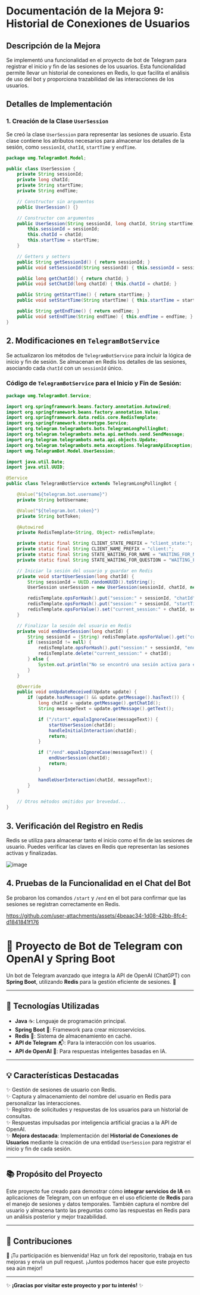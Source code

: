# Documentación de la Mejora 9: Historial de Conexiones de Usuarios

## Descripción de la Mejora
Se implementó una funcionalidad en el proyecto de bot de Telegram para registrar el inicio y fin de las sesiones de los usuarios. Esta funcionalidad permite llevar un historial de conexiones en Redis, lo que facilita el análisis de uso del bot y proporciona trazabilidad de las interacciones de los usuarios.

## Detalles de Implementación

### 1. Creación de la Clase `UserSession`
Se creó la clase `UserSession` para representar las sesiones de usuario. Esta clase contiene los atributos necesarios para almacenar los detalles de la sesión, como `sessionId`, `chatId`, `startTime` y `endTime`.

```java
package umg.TelegramBot.Model;

public class UserSession {
    private String sessionId;
    private long chatId;
    private String startTime;
    private String endTime;

    // Constructor sin argumentos
    public UserSession() {}

    // Constructor con argumentos
    public UserSession(String sessionId, long chatId, String startTime) {
        this.sessionId = sessionId;
        this.chatId = chatId;
        this.startTime = startTime;
    }

    // Getters y setters
    public String getSessionId() { return sessionId; }
    public void setSessionId(String sessionId) { this.sessionId = sessionId; }

    public long getChatId() { return chatId; }
    public void setChatId(long chatId) { this.chatId = chatId; }

    public String getStartTime() { return startTime; }
    public void setStartTime(String startTime) { this.startTime = startTime; }

    public String getEndTime() { return endTime; }
    public void setEndTime(String endTime) { this.endTime = endTime; }
}
```

## 2. Modificaciones en `TelegramBotService`
Se actualizaron los métodos de `TelegramBotService` para incluir la lógica de inicio y fin de sesión. Se almacenan en Redis los detalles de las sesiones, asociando cada `chatId` con un `sessionId` único.

### Código de `TelegramBotService` para el Inicio y Fin de Sesión:

```java
package umg.TelegramBot.Service;

import org.springframework.beans.factory.annotation.Autowired;
import org.springframework.beans.factory.annotation.Value;
import org.springframework.data.redis.core.RedisTemplate;
import org.springframework.stereotype.Service;
import org.telegram.telegrambots.bots.TelegramLongPollingBot;
import org.telegram.telegrambots.meta.api.methods.send.SendMessage;
import org.telegram.telegrambots.meta.api.objects.Update;
import org.telegram.telegrambots.meta.exceptions.TelegramApiException;
import umg.TelegramBot.Model.UserSession;

import java.util.Date;
import java.util.UUID;

@Service
public class TelegramBotService extends TelegramLongPollingBot {

    @Value("${telegram.bot.username}")
    private String botUsername;

    @Value("${telegram.bot.token}")
    private String botToken;

    @Autowired
    private RedisTemplate<String, Object> redisTemplate;

    private static final String CLIENT_STATE_PREFIX = "client_state:";
    private static final String CLIENT_NAME_PREFIX = "client:";
    private static final String STATE_WAITING_FOR_NAME = "WAITING_FOR_NAME";
    private static final String STATE_WAITING_FOR_QUESTION = "WAITING_FOR_QUESTION";

    // Iniciar la sesión del usuario y guardar en Redis
    private void startUserSession(long chatId) {
        String sessionId = UUID.randomUUID().toString();
        UserSession userSession = new UserSession(sessionId, chatId, new Date().toString());

        redisTemplate.opsForHash().put("session:" + sessionId, "chatId", chatId);
        redisTemplate.opsForHash().put("session:" + sessionId, "startTime", userSession.getStartTime());
        redisTemplate.opsForValue().set("current_session:" + chatId, sessionId);
    }

    // Finalizar la sesión del usuario en Redis
    private void endUserSession(long chatId) {
        String sessionId = (String) redisTemplate.opsForValue().get("current_session:" + chatId);
        if (sessionId != null) {
            redisTemplate.opsForHash().put("session:" + sessionId, "endTime", new Date().toString());
            redisTemplate.delete("current_session:" + chatId);
        } else {
            System.out.println("No se encontró una sesión activa para el chatId: " + chatId);
        }
    }

    @Override
    public void onUpdateReceived(Update update) {
        if (update.hasMessage() && update.getMessage().hasText()) {
            long chatId = update.getMessage().getChatId();
            String messageText = update.getMessage().getText();

            if ("/start".equalsIgnoreCase(messageText)) {
                startUserSession(chatId);
                handleInitialInteraction(chatId);
                return;
            }

            if ("/end".equalsIgnoreCase(messageText)) {
                endUserSession(chatId);
                return;
            }

            handleUserInteraction(chatId, messageText);
        }
    }

    // Otros métodos omitidos por brevedad...
}
```
## 3. Verificación del Registro en Redis
Redis se utiliza para almacenar tanto el inicio como el fin de las sesiones de usuario. Puedes verificar las claves en Redis que representan las sesiones activas y finalizadas.


![image](https://github.com/user-attachments/assets/096dfb35-c748-4a1d-a6e3-735e0998c914)



## 4. Pruebas de la Funcionalidad en el Chat del Bot
Se probaron los comandos `/start` y `/end` en el bot para confirmar que las sesiones se registran correctamente en Redis.


https://github.com/user-attachments/assets/4beaac34-1d08-42bb-8fc4-d1841841f176


# 🤖 **Proyecto de Bot de Telegram con OpenAI y Spring Boot**

Un bot de Telegram avanzado que integra la API de OpenAI (ChatGPT) con **Spring Boot**, utilizando **Redis** para la gestión eficiente de sesiones. 🚀

---

## 🔧 **Tecnologías Utilizadas**
- **Java** ☕: Lenguaje de programación principal.
- **Spring Boot** 🌱: Framework para crear microservicios.
- **Redis** 🧰: Sistema de almacenamiento en caché.
- **API de Telegram** 📬: Para la interacción con los usuarios.
- **API de OpenAI** 🤖: Para respuestas inteligentes basadas en IA.

---

## 💡 **Características Destacadas**
✨ Gestión de sesiones de usuario con Redis.  
✨ Captura y almacenamiento del nombre del usuario en Redis para personalizar las interacciones.  
✨ Registro de solicitudes y respuestas de los usuarios para un historial de consultas.  
✨ Respuestas impulsadas por inteligencia artificial gracias a la API de OpenAI.  
✨ **Mejora destacada**: Implementación del **Historial de Conexiones de Usuarios** mediante la creación de una entidad `UserSession` para registrar el inicio y fin de cada sesión. 

---

## 📚 **Propósito del Proyecto**
Este proyecto fue creado para demostrar cómo **integrar servicios de IA** en aplicaciones de Telegram, con un enfoque en el uso eficiente de **Redis** para el manejo de sesiones y datos temporales. También captura el nombre del usuario y almacena tanto las preguntas como las respuestas en Redis para un análisis posterior y mejor trazabilidad.

---

## 👥 **Contribuciones**
🙌 ¡Tu participación es bienvenida! Haz un fork del repositorio, trabaja en tus mejoras y envía un pull request. ¡Juntos podemos hacer que este proyecto sea aún mejor!

---

✨ **¡Gracias por visitar este proyecto y por tu interés!** ✨









